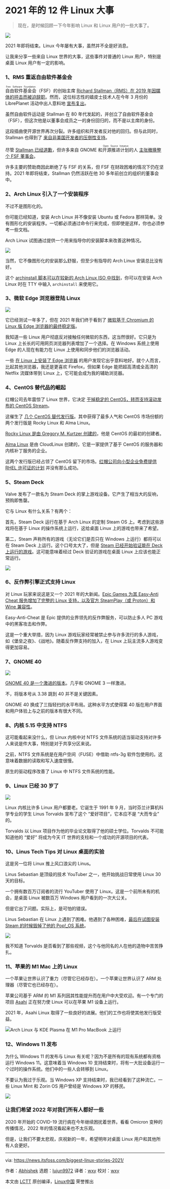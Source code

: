 [#]: subject: "12 Biggest Linux Stories of the Year 2021"
[#]: via: "https://news.itsfoss.com/biggest-linux-stories-2021/"
[#]: author: "Abhishek https://news.itsfoss.com/author/root/"
[#]: collector: "lujun9972"
[#]: translator: "wxy"
[#]: reviewer: "wxy"
[#]: publisher: " "
[#]: url: " "

2021 年的 12 件 Linux 大事
======

> 现在，是时候回顾一下今年影响 Linux 和 Linux 用户的一些大事了。

![](https://i0.wp.com/news.itsfoss.com/wp-content/uploads/2021/12/biggest-linux-stories-2021.png?w=1200&ssl=1)

2021 年即将结束。Linux 今年屡有大事，虽然并不全是好消息。

让我来分享一些来自 Linux 世界的大事，这些事件对普通的 Linux 用户，特别是桌面 Linux 用户有一定的影响。

### 1、RMS 重返自由软件基金会

<ruby>自由软件基金会<rt>Free Software Foundation</rt></ruby>（FSF）的创始主席 [Richard Stallman（RMS）在 2019 年因媒体的抨击而被迫辞职][1]。然而，这位标志性的嬉皮士技术人在今年 3 月份的 LibrePlanet 活动中出人意料地 [宣布复出][2]。

虽然自由软件运动是 Stallman 在 80 年代发起的，并创立了自由软件基金会（FSF），但这次他是以董事会成员之一的身份回归的，而不是以主席的身份。

这段插曲使开源世界再次分裂。许多组织和开发者反对他的回归。但与此同时，Stallman 也得到了 [来自非美国开发者的压倒性支持][3]。

尽管 [Stallman 已经道歉][4]，但许多来自 GNOME 和<ruby>开源推进计划<rt>Open Source Initiative</rt></ruby>的人 [主张撤换整个 FSF 董事会][5]。

许多主要的赞助商因此断绝了与 FSF 的关系，但 FSF 在财政困难的情况下仍在坚持。2021 年即将结束，Stallman 仍然活跃在他 30 多年前创立的组织的董事会中。

### 2、Arch Linux 引入了一个安装程序

不过不是图形化的。

你可能已经知道，安装 Arch Linux 并不像安装 Ubuntu 或 Fedora 那样简单。没有图形化的安装程序。一切都必须通过命令行来完成，但即使是这样，你也必须参考一些文档。

Arch Linux 试图通过提供一个用来指导你的安装脚本来改善这种情况。

![][6]

当然，它不像图形化的安装那么舒服，但至少有指导的 Arch Linux 安装总比没有好。

这个 [archinstall 脚本可以在较新的 Arch Linux ISO 中找到][7]，你可以在安装 Arch Linux 时在 TTY 中输入 `archinstall` 来使用它。

### 3、微软 Edge 浏览器登陆 Linux

![][8]

它已经测试一年多了，但在 2021 年我们终于看到了 [微软基于 Chromium 的 Linux 版 Edge 浏览器的最终稳定版][9]。

我知道一些 Linux 用户彻底反对接触任何微软的东西，这当然很好。它只是为 Linux 上长长的可用网页浏览器列表增加了一个选择。在 Windows 系统上使用 Edge 的人现在有能力在 Linux 上使用和同步他们的浏览器活动。

一些 [在 Linux 上安装了 Edge 浏览器][10] 的用户发现它出乎意料地好。就个人而言，比起其他浏览器，我还是更喜欢 Firefox，但如果 Edge 能把超高清或全高清的 Netflix 流媒体带到 Linux 上，它可能会成为我的辅助浏览器。

### 4、CentOS 替代品的崛起

红帽公司去年震惊了 Linux 世界，它决定 [干掉稳定的 CentOS，转而支持滚动发布的 CentOS Stream][11]。

这催生了 [几个 CentOS 替代发行版][12]。其中获得了最多人气和 CentOS 市场份额的两个发行版是 Rocky Linux 和 Alma Linux。

[Rocky Linux 是由 Gregory M. Kurtzer 创建的][13]，他是 CentOS 的最初的创建者。

[Alma Linux][14] 是由 CloudLinux 创建的，它是一家提供了基于 CentOS 的服务器和内核补丁服务的企业。

这两个发行版已经占领了 CentOS 留下的市场。[红帽公司向小型企业免费提供 RHEL 许可证的计划][15] 并没有那么成功。

### 5、Steam Deck

Valve 发布了一款名为 Steam Deck 的掌上游戏设备。它产生了相当大的反响，预购即售罄。

它与 Linux 有什么关系？有两个：

首先，Steam Deck 运行在基于 Arch Linux 的定制 Steam OS 上。考虑到这些游戏将在基于 Linux 的操作系统上运行，这给桌面 Linux 上的游戏也带来了希望。

第二，Steam 声称所有的游戏（无论它们是否只在 Windows 上运行）都将可以在 Steam Deck 上运行。这个口号太大了，但是 [Steam 已经开始验证能在 Deck 上运行的游戏][16]。这可能意味着经过 Deck 验证的游戏在桌面 Linux 上应该也能正常运行。

![][17]

### 6、反作弊引擎正式支持 Linux

对 Linux 玩家来说这是又一个 2021 年的大新闻。[Epic Games 为其 Easy-Anti Cheat 服务增加了完整的 Linux 支持，以及官方 SteamPlay（或 Proton）和 Wine 兼容性][18]。

Easy-Anti-Cheat 是 Epic 提供的业界领先的反作弊服务，可以防止多人 PC 游戏中的黑客攻击和作弊。

这是一个重大举措，因为 Linux 游戏玩家经常被禁止参与许多流行的多人游戏，如《堡垒之夜》、《战地》。随着反作弊支持的加入，在 Linux 上玩主流多人游戏变得更加容易。

### 7、GNOME 40

![][19]

[GNOME 40 是一个激进的版本][20]。几乎和 GNOME 3 一样激进。

不，将版本号从 3.38 跳到 40 并不是关键因素。

GNOME 40 换成了三指轻扫的水平布局。这种水平方式使得第 40 版在用户界面和用户体验上与之前的版本有很大不同。

### 8、内核 5.15 中支持 NTFS

这可能看起来没什么，但 Linux 内核中对 NTFS 文件系统的适当驱动支持对许多人来说是件大事，特别是对于共享分区来说。

之前，NTFS 文件系统是在用户空间（FUSE）中借助 ntfs-3g 软件包使用的。这意味着数据的读取和写入速度很慢。

原生的驱动程序改善了 Linux 中 NTFS 文件系统的性能。

### 9、Linux 已经 30 岁了

![][21]

Linux 内核比许多 Linux 用户都要老。它诞生于 1991 年 9 月，当时芬兰计算机科学专业的学生 Linus Torvalds 宣布了这个 “爱好项目”，它本应不是 “大而专业” 的。

Torvalds 以 Linux 项目作为他的毕业论文取得了他的硕士学位。Torvalds 不可能知道他的 “爱好” 将成为今天 IT 世界的支柱和一个成功的开源项目的代表。

### 10、Linus Tech Tips 对 Linux 桌面的实验

这是另一位将 Linux 推上风口浪尖的 Linus。

Linus Sebastian 是顶级的技术 YouTuber 之一，他开始挑战日常使用 Linux 30 天的目标。

一个拥有数百万订阅者的流行 YouTuber 使用了 Linux。这是一个前所未有的机会，是桌面 Linux 被数百万 Windows 用户看到的一次大公关。

但是它出了问题。实际上，是可怕的错误。

Linus Sebastian 在 Linux 上遇到了困难。他遇到了各种困难，[最后在试图安装 Steam 的时候毁掉了他的 Pop!_OS 系统][22]。

![][23]

我不知道 Torvalds 是否看到了那些视频，这个与他同名的人在他的造物中苦苦挣扎。

### 11、苹果的 M1 Mac 上的 Linux

一个苹果让世界认识了重力（尽管它已经存在）。一个苹果让世界认识了 ARM 处理器（尽管它也已经存在）。

苹果公司基于 ARM 的 M1 系列因其性能提升而在用户中大受欢迎。有一个专门的项目 [Asahi][24] 正在努力使 Linux 可以在苹果 M1 设备上运行。

2021 年，Asahi Linux 取得了一些良好的进展。他们的工作也将使其他发行版受益。

![Arch Linux 与 KDE Plasma 在 M1 Pro MacBook 上运行][25]

### 12、Windows 11 发布

为什么 Windows 11 的发布与 Linux 有关呢？因为不是所有的现有系统都有资格运行 Windows 11。这意味着当 Windows 10 支持结束时，将有一大批设备运行一个过时的操作系统。他们中的一些人会转移到 Linux。

不要认为我过于乐观。当 Windows XP 支持结束时，我已经看到了这种流亡。一些 Linux Mint 和 Zorin OS 用户曾经是 Windows XP 的移民。

![][26]

### 让我们希望 2022 年对我们所有人都好一些

2020 年开始的 COVID-19 流行病在今年继续困扰着世界。看看 Omicron 变种的传播情况，2022 年的情况看起来也不太乐观。

但是，让我们不要太悲观，庆祝新的一年，希望明年对桌面 Linux 用户和其他所有人会更好。

--------------------------------------------------------------------------------

via: https://news.itsfoss.com/biggest-linux-stories-2021/

作者：[Abhishek][a]
选题：[lujun9972][b]
译者：[wxy](https://github.com/wxy)
校对：[wxy](https://github.com/wxy)

本文由 [LCTT](https://github.com/LCTT/TranslateProject) 原创编译，[Linux中国](https://linux.cn/) 荣誉推出

[a]: https://news.itsfoss.com/author/root/
[b]: https://github.com/lujun9972
[1]: https://itsfoss.com/richard-stallman-controversy/
[2]: https://news.itsfoss.com/richard-stallman-is-back-at-fsf/
[3]: https://news.itsfoss.com/stallman-supporters-not-giving-up/
[4]: https://news.itsfoss.com/stallman-apologizes/
[5]: https://news.itsfoss.com/stallman-return-revolt/
[6]: https://i1.wp.com/news.itsfoss.com/wp-content/uploads/2021/04/arch-install-tool.png?w=800&ssl=1
[7]: https://news.itsfoss.com/arch-linux-easy-install/
[8]: https://i1.wp.com/news.itsfoss.com/wp-content/uploads/2021/10/microsoft-edge-beta-linux-ft.png?w=1200&ssl=1
[9]: https://news.itsfoss.com/microsoft-edge-stable-release/
[10]: https://itsfoss.com/microsoft-edge-linux/
[11]: https://itsfoss.com/centos-stream-fiasco/
[12]: https://itsfoss.com/rhel-based-server-distributions/
[13]: https://news.itsfoss.com/rocky-linux-announcement/
[14]: https://almalinux.org/
[15]: https://news.itsfoss.com/rhel-no-cost-option/
[16]: https://news.itsfoss.com/steamdeck-verified/
[17]: https://i0.wp.com/news.itsfoss.com/wp-content/uploads/2021/10/steam-deck-verified.png?w=1337&ssl=1
[18]: https://news.itsfoss.com/easy-anti-cheat-linux/
[19]: https://i2.wp.com/news.itsfoss.com/wp-content/uploads/2021/03/gnome-40-activity-overview.png?w=940&ssl=1
[20]: https://news.itsfoss.com/gnome-40-release/
[21]: https://i0.wp.com/news.itsfoss.com/wp-content/uploads/2021/12/tuxturns30.jpg?resize=1568%2C823&ssl=1
[22]: https://news.itsfoss.com/more-linux-distros-become-linus-proof/
[23]: https://i0.wp.com/news.itsfoss.com/wp-content/uploads/2021/11/linus-sebastian-nukes-pop-os-while-installing-steam-os.webp?w=1232&ssl=1
[24]: https://asahilinux.org/
[25]: https://i0.wp.com/news.itsfoss.com/wp-content/uploads/2021/12/kde-plasma-apple-m1.jpeg?resize=1568%2C1176&ssl=1
[26]: https://i2.wp.com/news.itsfoss.com/wp-content/uploads/2021/12/linux-meme-squid-game.jpg?w=1080&ssl=1